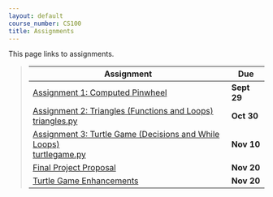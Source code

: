 ```yaml
---
layout: default
course_number: CS100
title: Assignments
---
```


This page links to assignments.


> Assignment                                                                             |     Due     |
> -------------------------------------------------------------------------------------- | ----------- |
> [Assignment 1: Computed Pinwheel](CPADS_Assign1.pdf)                                   | **Sept 29** |
> [Assignment 2: Triangles (Functions and Loops)](CPADS_Assign2.pdf) <br /> [triangles.py](src/triangles.py)                                                         | **Oct 30**  |
> [Assignment 3: Turtle Game (Decisions and While Loops)](CPADS_Assign3.pdf) <br /> [turtlegame.py](src/turtlegame.py)                                                       | **Nov 10**  |
> [Final Project Proposal](CPADS_FinalProject.pdf)                                       | **Nov 20** |
> [Turtle Game Enhancements](CPADS_TurtleGameProject.pdf)                                | **Nov 20** |

<!--
> [Assignment 2: Pyramid](CPADS_Assign2.pdf)  <br> [drawPyramidWithSquares Solution](cs100_assign02_drawPyramidWithSquares_solution.py) <br> [drawPyramidWithEquiTriangles Solution](cs100_assign02_drawPyramidWithEquiTriangles_solution.py)   | **Oct 12** |
> [Assignment 3: A Bit of Logic](CPADS_Assign3.pdf)  <br>  [Monty Python's Witch Scene in Python](MontyPythonWitchScene.py) <br> [Witch Scene Test Cases](CPADS_Assign3_TestCases.pdf) <br> [Witch Scene solution](MontyPythonWitchScene_solution.py) <br> [Witch Scene Solution with Test Cases](MontyPythonWitchScene_testing.py)| **Nov 11** |
> [Assignment 4: Exam 02 Programming Redo](CPADS_Exam2_programming_redo.pdf)  <br>  [Python source code for Exam 02 redo](CPADS_exam2_redo.py) | **Nov 27** |
> [Final Project Proposal](CPADS_FinalProject.pdf) | **Nov 28** |
> [Bridge of Death Final Project Description](CPADS_BoDProject.pdf) | **Nov 28** |
-->
